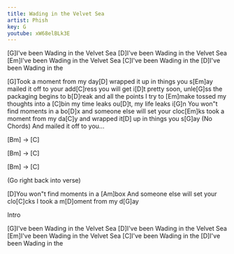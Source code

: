 ```yaml
---
title: Wading in the Velvet Sea
artist: Phish
key: G
youtube: xW68elBLk3E
---
```

[G]I've been Wading in the Velvet Sea
[D]I've been Wading in the Velvet Sea
[Em]I've been Wading in the Velvet Sea
[C]I've been Wading in the
[D]I've been Wading in the

[G]Took a moment from my day[D]
wrapped it up in things you s[Em]ay
mailed it off to your add[C]ress
you will get i[D]t pretty soon, unle[G]ss
the packaging begins to b[D]reak
and all the points I try to [Em]make
tossed my thoughts into a [C]bin
my time leaks ou[D]t, my life leaks i[G]n
You won"t find moments in a bo[D]x
and someone else will set your cloc[Em]ks
took a moment from my da[C]y
and wrapped it[D] up in things you s[G]ay
(No Chords)
And mailed it off to you...

[Bm] -> [C]

[Bm] -> [C]

[Bm] -> [C]

(Go right back into verse)

[D]You won"t find moments in a [Am]box
And someone else will set your clo[C]cks
I took a m[D]oment from my d[G]ay

Intro

[G]I've been Wading in the Velvet Sea
[D]I've been Wading in the Velvet Sea
[Em]I've been Wading in the Velvet Sea
[C]I've been Wading in the
[D]I've been Wading in the

